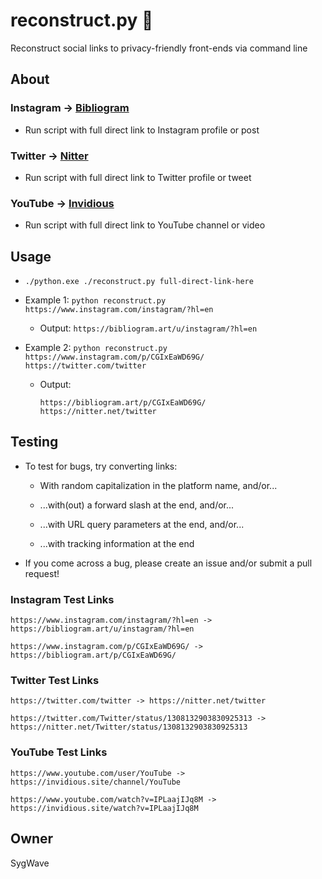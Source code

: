 # reconstruct.py 🐍

Reconstruct social links to privacy-friendly front-ends via command line

## About

### Instagram -> [Bibliogram](https://github.com/cloudrac3r/bibliogram)

* Run script with full direct link to Instagram profile or post

### Twitter -> [Nitter](https://github.com/zedeus/nitter)

* Run script with full direct link to Twitter profile or tweet

### YouTube -> [Invidious](https://github.com/iv-org/invidious)

* Run script with full direct link to YouTube channel or video

## Usage

* `./python.exe ./reconstruct.py full-direct-link-here`

* Example 1: `python reconstruct.py https://www.instagram.com/instagram/?hl=en`

  * Output: `https://bibliogram.art/u/instagram/?hl=en`

* Example 2: `python reconstruct.py https://www.instagram.com/p/CGIxEaWD69G/ https://twitter.com/twitter`

  * Output:

        https://bibliogram.art/p/CGIxEaWD69G/
        https://nitter.net/twitter

## Testing

* To test for bugs, try converting links:

  * With random capitalization in the platform name, and/or...
  
  * ...with(out) a forward slash at the end, and/or...
  
  * ...with URL query parameters at the end, and/or...
  
  * ...with tracking information at the end
  
* If you come across a bug, please create an issue and/or submit a pull request!

### Instagram Test Links

    https://www.instagram.com/instagram/?hl=en -> https://bibliogram.art/u/instagram/?hl=en

    https://www.instagram.com/p/CGIxEaWD69G/ -> https://bibliogram.art/p/CGIxEaWD69G/
    
### Twitter Test Links

    https://twitter.com/twitter -> https://nitter.net/twitter

    https://twitter.com/Twitter/status/1308132903830925313 -> https://nitter.net/Twitter/status/1308132903830925313
    
### YouTube Test Links

    https://www.youtube.com/user/YouTube -> https://invidious.site/channel/YouTube

    https://www.youtube.com/watch?v=IPLaajIJq8M -> https://invidious.site/watch?v=IPLaajIJq8M

## Owner

SygWave
